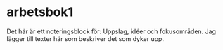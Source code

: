 # arbetsbok1
Det här är ett noteringsblock för: Uppslag, idéer och fokusområden.
Jag lägger till texter här som beskriver det som dyker upp.

